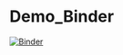 # Demo_Binder
[![Binder](https://mybinder.org/badge_logo.svg)](https://mybinder.org/v2/gh/DenisVasil/Demo_Binder/HEAD)
